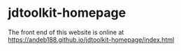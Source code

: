 # jdtoolkit-homepage

The front end of this website is online at https://andeb188.github.io/jdtoolkit-homepage/index.html
